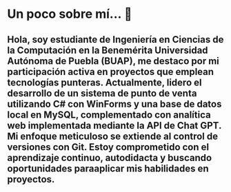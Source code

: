 # Un poco sobre mí... 👋
## Hola, soy estudiante de Ingeniería en Ciencias de la Computación en la Benemérita Universidad Autónoma de Puebla (BUAP), me destaco por mi participación activa en proyectos que emplean tecnologías punteras. Actualmente, lidero el desarrollo de un sistema de punto de venta utilizando C# con WinForms y una base de datos local en MySQL, complementado con analítica web implementada mediante la API de Chat GPT. Mi enfoque meticuloso se extiende al control de versiones con Git. Estoy comprometido con el aprendizaje continuo, autodidacta y buscando oportunidades paraaplicar mis habilidades en proyectos.

